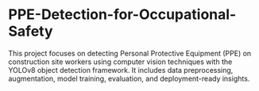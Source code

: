 # PPE-Detection-for-Occupational-Safety
This project focuses on detecting Personal Protective Equipment (PPE) on construction site workers using computer vision techniques with the YOLOv8 object detection framework. It includes data preprocessing, augmentation, model training, evaluation, and deployment-ready insights.

